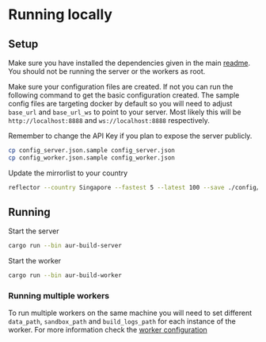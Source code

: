 # Running locally

## Setup

Make sure you have installed the dependencies given in the main [readme](../README.md).
You should not be running the server or the workers as root.

Make sure your configuration files are created. If not you can run the following command to get the basic configuration created.
The sample config files are targeting docker by default so you will need to adjust `base_url` and `base_url_ws` to point to your server. Most likely this will be `http://localhost:8888` and `ws://localhost:8888` respectively.

Remember to change the API Key if you plan to expose the server publicly.

```bash
cp config_server.json.sample config_server.json
cp config_worker.json.sample config_worker.json
```

Update the mirrorlist to your country
```bash
reflector --country Singapore --fastest 5 --latest 100 --save ./config/mirrorlist
```

## Running

Start the server

```bash
cargo run --bin aur-build-server
```

Start the worker

```bash
cargo run --bin aur-build-worker
```

### Running multiple workers

To run multiple workers on the same machine you will need to set different `data_path`, `sandbox_path` and `build_logs_path` for each instance of the worker.
For more information check the [worker configuration](worker_configuration.md)